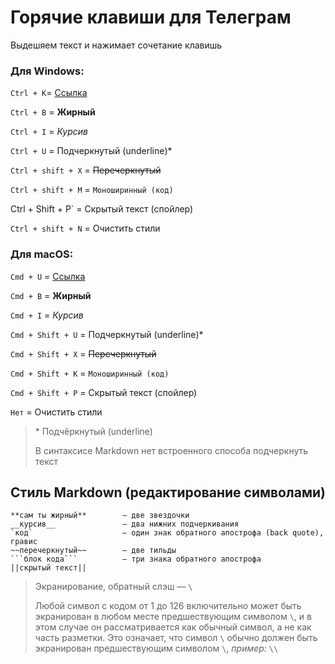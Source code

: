 # Горячие клавиши для Телеграм

Выдешяем текст и нажимает сочетание клавишь

### Для Windows:

`Ctrl + K`= [Ссылка](#)

`Ctrl + B` = **Жирный**

`Ctrl + I` = *Курсив*

`Ctrl + U` = Подчеркнутый (underline)\*
    
`Ctrl + shift + X` = ~~Перечеркнутый~~
    
`Ctrl + shift + M` = `Моноширинный (код)`

Ctrl + Shift + P` = Скрытый текст (спойлер)
     
`Ctrl + shift + N` = Очистить стили

### Для macOS:

`Cmd + U` = [Ссылка](#)

`Cmd + B` = **Жирный**

`Cmd + I` = *Курсив*

`Cmd + Shift + U` = Подчеркнутый (underline)\*

`Cmd + Shift + X` = ~~Перечеркнутый~~

`Cmd + Shift + K` = `Моноширинный (код)`

`Cmd + Shift + P` = Скрытый текст (спойлер)

`Нет` = Очистить стили

> \* Подчёркнутый (underline)
>
> В синтаксисе Markdown нет встроенного способа подчеркнуть текст


## Стиль Markdown (редактирование символами)

```
**сам ты жирный**        — две звездочки
__курсив__               – два нижних подчеркивания
`код`                    – один знак обратного апострофа (back quote), гравис
~~перечеркнутый~~        – две тильды
```блок кода```          — три знака обратного апострофа
||скрытый текст||
```

> Экранирование, обратный слэш — `\`
>
>Любой символ с кодом от 1 до 126 включительно может быть экранирован в любом месте предшествующим символом `\`, и в этом случае он рассматривается как обычный символ, а не как часть разметки. Это означает, что символ `\` обычно должен быть экранирован предшествующим символом `\`, *пример:* `\\`

